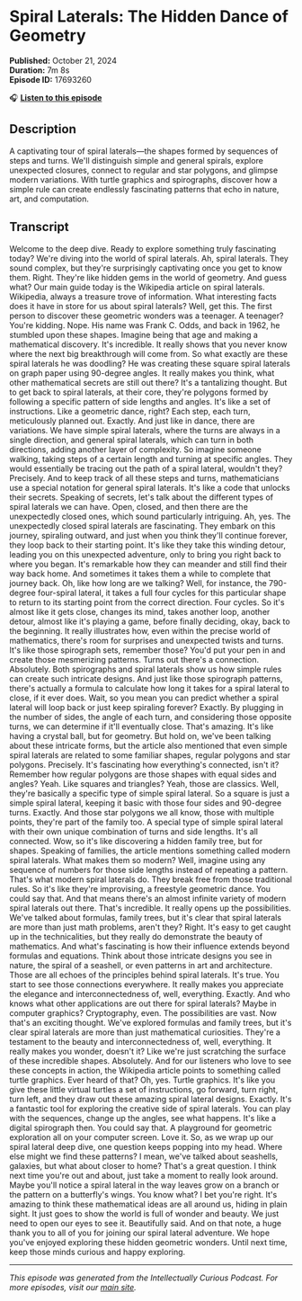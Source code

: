 # Spiral Laterals: The Hidden Dance of Geometry

**Published:** October 21, 2024  
**Duration:** 7m 8s  
**Episode ID:** 17693260

🎧 **[Listen to this episode](https://intellectuallycurious.buzzsprout.com/2529712/episodes/17693260-spiral-laterals-the-hidden-dance-of-geometry)**

## Description

A captivating tour of spiral laterals—the shapes formed by sequences of steps and turns. We'll distinguish simple and general spirals, explore unexpected closures, connect to regular and star polygons, and glimpse modern variations. With turtle graphics and spirographs, discover how a simple rule can create endlessly fascinating patterns that echo in nature, art, and computation.

## Transcript

Welcome to the deep dive. Ready to explore something truly fascinating today? We're diving into the world of spiral laterals. Ah, spiral laterals. They sound complex, but they're surprisingly captivating once you get to know them. Right. They're like hidden gems in the world of geometry. And guess what? Our main guide today is the Wikipedia article on spiral laterals. Wikipedia, always a treasure trove of information. What interesting facts does it have in store for us about spiral laterals? Well, get this. The first person to discover these geometric wonders was a teenager. A teenager? You're kidding. Nope. His name was Frank C. Odds, and back in 1962, he stumbled upon these shapes. Imagine being that age and making a mathematical discovery. It's incredible. It really shows that you never know where the next big breakthrough will come from. So what exactly are these spiral laterals he was doodling? He was creating these square spiral laterals on graph paper using 90-degree angles. It really makes you think, what other mathematical secrets are still out there? It's a tantalizing thought. But to get back to spiral laterals, at their core, they're polygons formed by following a specific pattern of side lengths and angles. It's like a set of instructions. Like a geometric dance, right? Each step, each turn, meticulously planned out. Exactly. And just like in dance, there are variations. We have simple spiral laterals, where the turns are always in a single direction, and general spiral laterals, which can turn in both directions, adding another layer of complexity. So imagine someone walking, taking steps of a certain length and turning at specific angles. They would essentially be tracing out the path of a spiral lateral, wouldn't they? Precisely. And to keep track of all these steps and turns, mathematicians use a special notation for general spiral laterals. It's like a code that unlocks their secrets. Speaking of secrets, let's talk about the different types of spiral laterals we can have. Open, closed, and then there are the unexpectedly closed ones, which sound particularly intriguing. Ah, yes. The unexpectedly closed spiral laterals are fascinating. They embark on this journey, spiraling outward, and just when you think they'll continue forever, they loop back to their starting point. It's like they take this winding detour, leading you on this unexpected adventure, only to bring you right back to where you began. It's remarkable how they can meander and still find their way back home. And sometimes it takes them a while to complete that journey back. Oh, like how long are we talking? Well, for instance, the 790-degree four-spiral lateral, it takes a full four cycles for this particular shape to return to its starting point from the correct direction. Four cycles. So it's almost like it gets close, changes its mind, takes another loop, another detour, almost like it's playing a game, before finally deciding, okay, back to the beginning. It really illustrates how, even within the precise world of mathematics, there's room for surprises and unexpected twists and turns. It's like those spirograph sets, remember those? You'd put your pen in and create those mesmerizing patterns. Turns out there's a connection. Absolutely. Both spirographs and spiral laterals show us how simple rules can create such intricate designs. And just like those spirograph patterns, there's actually a formula to calculate how long it takes for a spiral lateral to close, if it ever does. Wait, so you mean you can predict whether a spiral lateral will loop back or just keep spiraling forever? Exactly. By plugging in the number of sides, the angle of each turn, and considering those opposite turns, we can determine if it'll eventually close. That's amazing. It's like having a crystal ball, but for geometry. But hold on, we've been talking about these intricate forms, but the article also mentioned that even simple spiral laterals are related to some familiar shapes, regular polygons and star polygons. Precisely. It's fascinating how everything's connected, isn't it? Remember how regular polygons are those shapes with equal sides and angles? Yeah. Like squares and triangles? Yeah, those are classics. Well, they're basically a specific type of simple spiral lateral. So a square is just a simple spiral lateral, keeping it basic with those four sides and 90-degree turns. Exactly. And those star polygons we all know, those with multiple points, they're part of the family too. A special type of simple spiral lateral with their own unique combination of turns and side lengths. It's all connected. Wow, so it's like discovering a hidden family tree, but for shapes. Speaking of families, the article mentions something called modern spiral laterals. What makes them so modern? Well, imagine using any sequence of numbers for those side lengths instead of repeating a pattern. That's what modern spiral laterals do. They break free from those traditional rules. So it's like they're improvising, a freestyle geometric dance. You could say that. And that means there's an almost infinite variety of modern spiral laterals out there. That's incredible. It really opens up the possibilities. We've talked about formulas, family trees, but it's clear that spiral laterals are more than just math problems, aren't they? Right. It's easy to get caught up in the technicalities, but they really do demonstrate the beauty of mathematics. And what's fascinating is how their influence extends beyond formulas and equations. Think about those intricate designs you see in nature, the spiral of a seashell, or even patterns in art and architecture. Those are all echoes of the principles behind spiral laterals. It's true. You start to see those connections everywhere. It really makes you appreciate the elegance and interconnectedness of, well, everything. Exactly. And who knows what other applications are out there for spiral laterals? Maybe in computer graphics? Cryptography, even. The possibilities are vast. Now that's an exciting thought. We've explored formulas and family trees, but it's clear spiral laterals are more than just mathematical curiosities. They're a testament to the beauty and interconnectedness of, well, everything. It really makes you wonder, doesn't it? Like we're just scratching the surface of these incredible shapes. Absolutely. And for our listeners who love to see these concepts in action, the Wikipedia article points to something called turtle graphics. Ever heard of that? Oh, yes. Turtle graphics. It's like you give these little virtual turtles a set of instructions, go forward, turn right, turn left, and they draw out these amazing spiral lateral designs. Exactly. It's a fantastic tool for exploring the creative side of spiral laterals. You can play with the sequences, change up the angles, see what happens. It's like a digital spirograph then. You could say that. A playground for geometric exploration all on your computer screen. Love it. So, as we wrap up our spiral lateral deep dive, one question keeps popping into my head. Where else might we find these patterns? I mean, we've talked about seashells, galaxies, but what about closer to home? That's a great question. I think next time you're out and about, just take a moment to really look around. Maybe you'll notice a spiral lateral in the way leaves grow on a branch or the pattern on a butterfly's wings. You know what? I bet you're right. It's amazing to think these mathematical ideas are all around us, hiding in plain sight. It just goes to show the world is full of wonder and beauty. We just need to open our eyes to see it. Beautifully said. And on that note, a huge thank you to all of you for joining our spiral lateral adventure. We hope you've enjoyed exploring these hidden geometric wonders. Until next time, keep those minds curious and happy exploring.

---
*This episode was generated from the Intellectually Curious Podcast. For more episodes, visit our [main site](https://intellectuallycurious.buzzsprout.com).*
